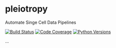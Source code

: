 # pleiotropy

Automate Singe Cell Data Pipelines

[![Build Status][build-image]][build-url]
[![Code Coverage][coverage-image]][coverage-url]
[![Python Versions][versions-image]][versions-url]

...

<!-- Badges: -->

[build-image]: https://github.com/jlikhuva/pleiotropy/actions/workflows/build.yaml/badge.svg
[build-url]: https://github.com/jlikhuva/pleiotropy/actions/workflows/build.yaml
[coverage-image]: https://codecov.io/gh/jlikhuva/pleiotropy/branch/main/graph/badge.svg
[coverage-url]: https://codecov.io/gh/jlikhuva/pleiotropy/
[versions-image]: https://img.shields.io/pypi/pyversions/pleiotropy/
[versions-url]: https://pypi.org/project/pleiotropy/
